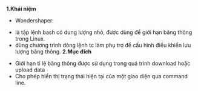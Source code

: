 **1.Khái niệm**
- Wondershaper: 
+ là tập lệnh bash có dung lượng nhỏ, được dùng để giới hạn băng thông trong Linux.
+ dùng chương trình dòng lệnh tc làm phụ trợ để cấu hình điều khiển lưu lượng băng thông.
**2.Mục đích**
- Giới hạn tỉ lệ băng thông được sử dụng trong quá trình download hoặc upload data
- Cho phép hiển thị trạng thái hiện tại của một giao diện qua command line. 
